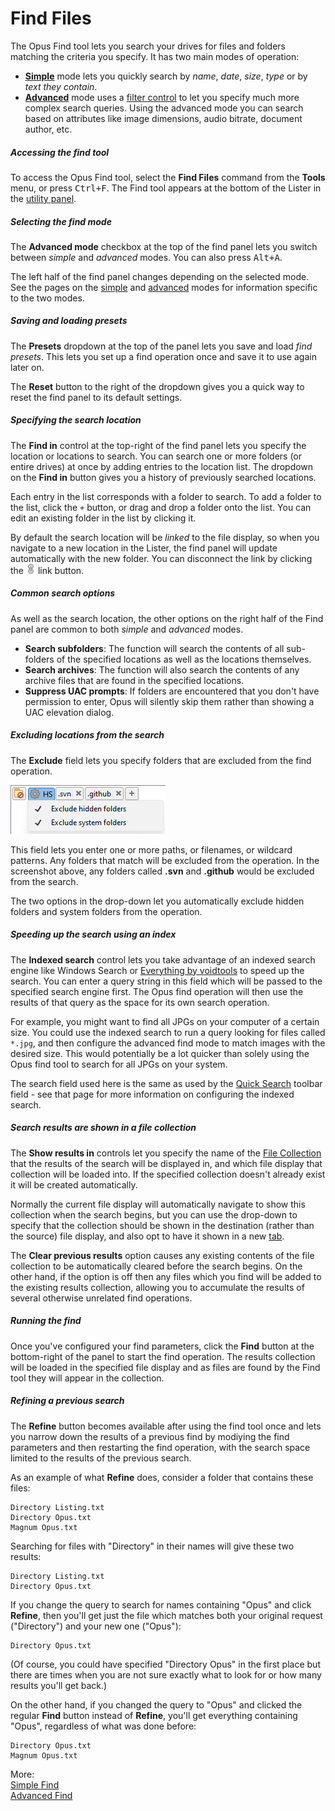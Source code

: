 # Find Files

The Opus Find tool lets you search your drives for files and folders matching the criteria you specify. It has two main modes of operation:

- **[Simple](/Manual/basic_concepts/searching_and_filtering/find_files/simple_find.md)** mode lets you quickly search by *name*, *date*, *size*, *type* or by *text they contain*.
- **[Advanced](/Manual/basic_concepts/searching_and_filtering/find_files/advanced_find/RAEDME.md)** mode uses a [filter control](/Manual/file_operations/filtered_operations/RAEDME.md) to let you specify much more complex search queries. Using the advanced mode you can search based on attributes like image dimensions, audio bitrate, document author, etc.

##### Accessing the find tool

To access the Opus Find tool, select the **Find Files** command from the **Tools** menu, or press <kbd>Ctrl+F</kbd>. The Find tool appears at the bottom of the Lister in the [utility panel](../the_lister/utility_panel.md).

##### Selecting the find mode

The **Advanced mode** checkbox at the top of the find panel lets you switch between *simple* and *advanced* modes. You can also press <kbd>Alt+A</kbd>.

The left half of the find panel changes depending on the selected mode. See the pages on the [simple](/Manual/basic_concepts/searching_and_filtering/find_files/simple_find.md) and [advanced](/Manual/basic_concepts/searching_and_filtering/find_files/advanced_find/RAEDME.md) modes for information specific to the two modes.

##### Saving and loading presets

The **Presets** dropdown at the top of the panel lets you save and load *find presets*. This lets you set up a find operation once and save it to use again later on.

The **Reset** button to the right of the dropdown gives you a quick way to reset the find panel to its default settings.

##### Specifying the search location

The **Find in** control at the top-right of the find panel lets you specify the location or locations to search. You can search one or more folders (or entire drives) at once by adding entries to the location list. The dropdown on the **Find in** button gives you a history of previously searched locations.

Each entry in the list corresponds with a folder to search. To add a folder to the list, click the `+` button, or drag and drop a folder onto the list. You can edit an existing folder in the list by clicking it.

By default the search location will be *linked* to the file display, so when you navigate to a new location in the Lister, the find panel will update automatically with the new folder. You can disconnect the link by clicking the ![](/Manual/images/media/13/pathlink-linked.png) link button.

##### Common search options

As well as the search location, the other options on the right half of the Find panel are common to both *simple* and *advanced* modes.

- **Search subfolders**: The function will search the contents of all sub-folders of the specified locations as well as the locations themselves.
- **Search archives**: The function will also search the contents of any archive files that are found in the specified locations.
- **Suppress UAC prompts**: If folders are encountered that you don't have permission to enter, Opus will silently skip them rather than showing a UAC elevation dialog.

##### Excluding locations from the search

The **Exclude** field lets you specify folders that are excluded from the find operation.

![](/Manual/images/media/13/sync_exclude.png)

This field lets you enter one or more paths, or filenames, or wildcard patterns. Any folders that match will be excluded from the operation. In the screenshot above, any folders called **.svn** and **.github** would be excluded from the search.

The two options in the drop-down let you automatically exclude hidden folders and system folders from the operation.

##### Speeding up the search using an index

The **Indexed search** control lets you take advantage of an indexed search engine like Windows Search or [Everything by voidtools](https://voidtools.com) to speed up the search. You can enter a query string in this field which will be passed to the specified search engine first. The Opus find operation will then use the results of that query as the space for its own search operation.

For example, you might want to find all JPGs on your computer of a certain size. You could use the indexed search to run a query looking for files called `*.jpg`, and then configure the advanced find mode to match images with the desired size. This would potentially be a lot quicker than solely using the Opus find tool to search for all JPGs on your system.

The search field used here is the same as used by the [Quick Search](windows_search.md) toolbar field - see that page for more information on configuring the indexed search.

##### Search results are shown in a file collection

The **Show results in** controls let you specify the name of the [File Collection](../virtual_file_system/file_collections/RAEDME.md) that the results of the search will be displayed in, and which file display that collection will be loaded into. If the specified collection doesn't already exist it will be created automatically.

Normally the current file display will automatically navigate to show this collection when the search begins, but you can use the drop-down to specify that the collection should be shown in the destination (rather than the source) file display, and also opt to have it shown in a new [tab](../the_lister/tabs/RAEDME.md).

The **Clear previous results** option causes any existing contents of the file collection to be automatically cleared before the search begins. On the other hand, if the option is off then any files which you find will be added to the existing results collection, allowing you to accumulate the results of several otherwise unrelated find operations.

##### Running the find

Once you've configured your find parameters, click the **Find** button at the bottom-right of the panel to start the find operation. The results collection will be loaded in the specified file display and as files are found by the Find tool they will appear in the collection.

##### Refining a previous search

The **Refine** button becomes available after using the find tool once and lets you narrow down the results of a previous find by modiying the find parameters and then restarting the find operation, with the search space limited to the results of the previous search.

As an example of what **Refine** does, consider a folder that contains these files:

    Directory Listing.txt 
    Directory Opus.txt 
    Magnum Opus.txt

Searching for files with "Directory" in their names will give these two results:

    Directory Listing.txt 
    Directory Opus.txt

If you change the query to search for names containing "Opus" and click **Refine**, then you'll get just the file which matches both your original request ("Directory") and your new one ("Opus"):

    Directory Opus.txt

(Of course, you could have specified "Directory Opus" in the first place but there are times when you are not sure exactly what to look for or how many results you'll get back.)

On the other hand, if you changed the query to "Opus" and clicked the regular **Find** button instead of **Refine**, you'll get everything containing "Opus", regardless of what was done before:

    Directory Opus.txt 
    Magnum Opus.txt

More:  
[Simple Find](/Manual/basic_concepts/searching_and_filtering/find_files/simple_find.md)  
[Advanced Find](/Manual/basic_concepts/searching_and_filtering/find_files/advanced_find/RAEDME.md)  
